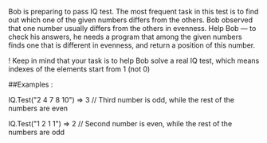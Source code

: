Bob is preparing to pass IQ test. The most frequent task in this test is to find out which one of the given numbers differs from the others.
Bob observed that one number usually differs from the others in evenness. 
Help Bob — to check his answers, he needs a program that among the given numbers finds one that is different in evenness, and return a position of this number.

! Keep in mind that your task is to help Bob solve a real IQ test, which means indexes of the elements start from 1 (not 0)

##Examples :

IQ.Test("2 4 7 8 10") => 3 // Third number is odd, while the rest of the numbers are even

IQ.Test("1 2 1 1") => 2 // Second number is even, while the rest of the numbers are odd

